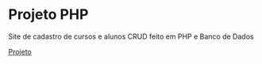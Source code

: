 # Projeto PHP
 Site de cadastro de cursos e alunos
 CRUD feito em PHP e Banco de Dados

<a href="Projeto/index.php">Projeto</a>
